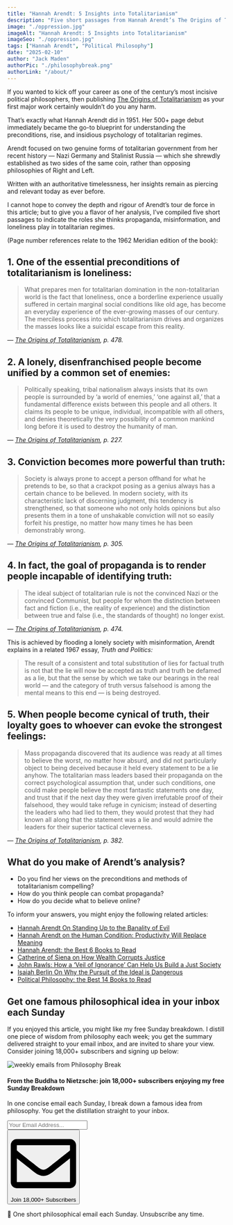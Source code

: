 ```yaml
---
title: "Hannah Arendt: 5 Insights into Totalitarianism"
description: "Five short passages from Hannah Arendt’s The Origins of Totalitarianism on the roles played by propaganda, misinformation, and loneliness."
image: "./oppression.jpg"
imageAlt: "Hannah Arendt: 5 Insights into Totalitarianism"
imageSeo: "./oppression.jpg"
tags: ["Hannah Arendt", "Political Philosophy"]
date: "2025-02-10"
author: "Jack Maden"
authorPic: "./philosophybreak.png"
authorLink: "/about/"
---
```


<span class="big-letter">I</span>f you wanted to kick off your career as one of the century’s most incisive political philosophers, then publishing <a target="_blank" rel="noopener noreferrer sponsored" href="https://amzn.to/4hwadQr">The Origins of Totalitarianism</a> as your first major work certainly wouldn’t do you any harm.

That’s exactly what Hannah Arendt did in 1951. Her 500+ page debut immediately became the go-to blueprint for understanding the preconditions, rise, and insidious psychology of totalitarian regimes.

Arendt focused on two genuine forms of totalitarian government from her recent history — Nazi Germany and Stalinist Russia — which she shrewdly established as two sides of the same coin, rather than opposing philosophies of Right and Left.

Written with an authoritative timelessness, her insights remain as piercing and relevant today as ever before.

I cannot hope to convey the depth and rigour of Arendt’s tour de force in this article; but to give you a flavor of her analysis, I’ve compiled five short passages to indicate the roles she thinks propaganda, misinformation, and loneliness play in totalitarian regimes.

(Page number references relate to the 1962 Meridian edition of the book):

## 1. One of the essential preconditions of totalitarianism is loneliness:

>What prepares men for totalitarian domination in the non-totalitarian world is the fact that loneliness, once a borderline experience usually suffered in certain marginal social conditions like old age, has become an everyday experience of the ever-growing masses of our century. The merciless process into which totalitarianism drives and organizes the masses looks like a suicidal escape from this reality.

_— <a target="_blank" rel="noopener noreferrer sponsored" href="https://amzn.to/4hwadQr">The Origins of Totalitarianism</a>, p. 478._
​
## 2. A lonely, disenfranchised people become unified by a common set of enemies:

>Politically speaking, tribal nationalism always insists that its own people is surrounded by ‘a world of enemies,’ ‘one against all,’ that a fundamental difference exists between this people and all others. It claims its people to be unique, individual, incompatible with all others, and denies theoretically the very possibility of a common mankind long before it is used to destroy the humanity of man.

_— <a target="_blank" rel="noopener noreferrer sponsored" href="https://amzn.to/4hwadQr">The Origins of Totalitarianism</a>, p. 227._

## 3. Conviction becomes more powerful than truth:

>Society is always prone to accept a person offhand for what he pretends to be, so that a crackpot posing as a genius always has a certain chance to be believed. In modern society, with its characteristic lack of discerning judgment, this tendency is strengthened, so that someone who not only holds opinions but also presents them in a tone of unshakable conviction will not so easily forfeit his prestige, no matter how many times he has been demonstrably wrong.

_— <a target="_blank" rel="noopener noreferrer sponsored" href="https://amzn.to/4hwadQr">The Origins of Totalitarianism</a>, p. 305._

## 4. In fact, the goal of propaganda is to render people incapable of identifying truth:

>The ideal subject of totalitarian rule is not the convinced Nazi or the convinced Communist, but people for whom the distinction between fact and fiction (i.e., the reality of experience) and the distinction between true and false (i.e., the standards of thought) no longer exist.

_— <a target="_blank" rel="noopener noreferrer sponsored" href="https://amzn.to/4hwadQr">The Origins of Totalitarianism</a>, p. 474._

This is achieved by flooding a lonely society with misinformation, Arendt explains in a related 1967 essay, _Truth and Politics:_

>The result of a consistent and total substitution of lies for factual truth is not that the lie will now be accepted as truth and truth be defamed as a lie, but that the sense by which we take our bearings in the real world — and the category of truth versus falsehood is among the mental means to this end — is being destroyed.
​
## 5. When people become cynical of truth, their loyalty goes to whoever can evoke the strongest feelings:

>Mass propaganda discovered that its audience was ready at all times to believe the worst, no matter how absurd, and did not particularly object to being deceived because it held every statement to be a lie anyhow. The totalitarian mass leaders based their propaganda on the correct psychological assumption that, under such conditions, one could make people believe the most fantastic statements one day, and trust that if the next day they were given irrefutable proof of their falsehood, they would take refuge in cynicism; instead of deserting the leaders who had lied to them, they would protest that they had known all along that the statement was a lie and would admire the leaders for their superior tactical cleverness.

_— <a target="_blank" rel="noopener noreferrer sponsored" href="https://amzn.to/4hwadQr">The Origins of Totalitarianism</a>, p. 382._

## ​What do you make of Arendt’s analysis?

- Do you find her views on the preconditions and methods of totalitarianism compelling?
- How do you think people can combat propaganda?
- How do you decide what to believe online?

To inform your answers, you might enjoy the following related articles:

- [Hannah Arendt On Standing Up to the Banality of Evil](/articles/hannah-arendt-on-standing-up-to-the-banality-of-evil/)
- [​Hannah Arendt on the Human Condition: Productivity Will Replace Meaning​](/hannah-arendt-on-the-human-condition-productivity-will-replace-meaning/)
- [​Hannah Arendt: the Best 6 Books to Read​](/reading-lists/hannah-arendt/)
- [Catherine of Siena on How Wealth Corrupts Justice](/articles/catherine-of-siena-on-how-wealth-corrupts-justice/)
- [John Rawls: How a ‘Veil of Ignorance’ Can Help Us Build a Just Society](/articles/john-rawls-how-a-veil-of-ignorance-can-help-us-build-a-just-society/)
- [Isaiah Berlin On Why the Pursuit of the Ideal is Dangerous](/articles/hannah-arendt-on-the-human-condition-productivity-will-replace-meaning/)
- [Political Philosophy: the Best 14 Books to Read](/reading-lists/political-philosophy/)

## Get one famous philosophical idea in your inbox each Sunday

<span class="big-letter">I</span>f you enjoyed this article, you might like my free Sunday breakdown. I distill one piece of wisdom from philosophy each week; you get the summary delivered straight to your email inbox, and are invited to share your view. Consider joining 18,000+ subscribers and signing up below:

<!--big subscribe-->
<div class="course-promo darkradial-background subscribe text-center">
    <img src="/static/6313d50bc32799a6c869239128784c7b/e7f7a/weekly-break.webp" alt="weekly emails from Philosophy Break">
    <h4>From the Buddha to Nietzsche: join 18,000+ subscribers enjoying my free Sunday Breakdown</h4>
    <p class="small-grey-font no-mar-bottom">In one concise email each Sunday, I break down a famous idea from philosophy. You get the distillation straight to your inbox.</p>
    <div class="small-pad-top">
        <form action="https://app.convertkit.com/forms/5812400/subscriptions" method="post" data-sv-form="5812400" data-uid="be0e52d3c0" data-format="inline" data-version="6" data-options="{&quot;settings&quot;:{&quot;after_subscribe&quot;:{&quot;action&quot;:&quot;message&quot;,&quot;success_message&quot;:&quot;Thank you, philosopher! Your welcome email will land in your inbox shortly.&quot;,&quot;redirect_url&quot;:&quot;/thank-you/&quot;},&quot;analytics&quot;:{&quot;google&quot;:null,&quot;fathom&quot;:null,&quot;facebook&quot;:null,&quot;segment&quot;:null,&quot;pinterest&quot;:null,&quot;sparkloop&quot;:null,&quot;googletagmanager&quot;:null},&quot;modal&quot;:{&quot;trigger&quot;:&quot;timer&quot;,&quot;scroll_percentage&quot;:null,&quot;timer&quot;:5,&quot;devices&quot;:&quot;all&quot;,&quot;show_once_every&quot;:15},&quot;powered_by&quot;:{&quot;show&quot;:false,&quot;url&quot;:&quot;https://convertkit.com/features/forms?utm_campaign=poweredby&amp;utm_content=form&amp;utm_medium=referral&amp;utm_source=dynamic&quot;},&quot;recaptcha&quot;:{&quot;enabled&quot;:false},&quot;return_visitor&quot;:{&quot;action&quot;:&quot;show&quot;,&quot;custom_content&quot;:&quot;&quot;},&quot;slide_in&quot;:{&quot;display_in&quot;:&quot;bottom_right&quot;,&quot;trigger&quot;:&quot;timer&quot;,&quot;scroll_percentage&quot;:null,&quot;timer&quot;:5,&quot;devices&quot;:&quot;all&quot;,&quot;show_once_every&quot;:15},&quot;sticky_bar&quot;:{&quot;display_in&quot;:&quot;top&quot;,&quot;trigger&quot;:&quot;timer&quot;,&quot;scroll_percentage&quot;:null,&quot;timer&quot;:5,&quot;devices&quot;:&quot;all&quot;,&quot;show_once_every&quot;:15}},&quot;version&quot;:&quot;6&quot;}" min-width="400 500 600 700 800">
        <div data-style="clean"><ul data-element="errors" data-group="alert"></ul><div data-element="fields" data-stacked="false">
            <div>
                <input name="email_address" aria-label="Your Email Address..." placeholder="Your Email Address..." required type="email" />
            </div>
            <button class="button primary" type="submit" data-element="submit"><div><div></div><div></div><div></div></div><span><svg xmlns="http://www.w3.org/2000/svg" viewBox="0 0 512 512"><path d="M464 64H48C21.49 64 0 85.49 0 112v288c0 26.51 21.49 48 48 48h416c26.51 0 48-21.49 48-48V112c0-26.51-21.49-48-48-48zm0 48v40.805c-22.422 18.259-58.168 46.651-134.587 106.49-16.841 13.247-50.201 45.072-73.413 44.701-23.208.375-56.579-31.459-73.413-44.701C106.18 199.465 70.425 171.067 48 152.805V112h416zM48 400V214.398c22.914 18.251 55.409 43.862 104.938 82.646 21.857 17.205 60.134 55.186 103.062 54.955 42.717.231 80.509-37.199 103.053-54.947 49.528-38.783 82.032-64.401 104.947-82.653V400H48z"/></svg>Join 18,000+ Subscribers</span></button>
            </div>
            </div>
        </form>
        <p class="tiny-mar-top no-mar-bottom review-font">💭 One short philosophical email each Sunday. Unsubscribe any time.</p>
    </div>
</div>
</div>